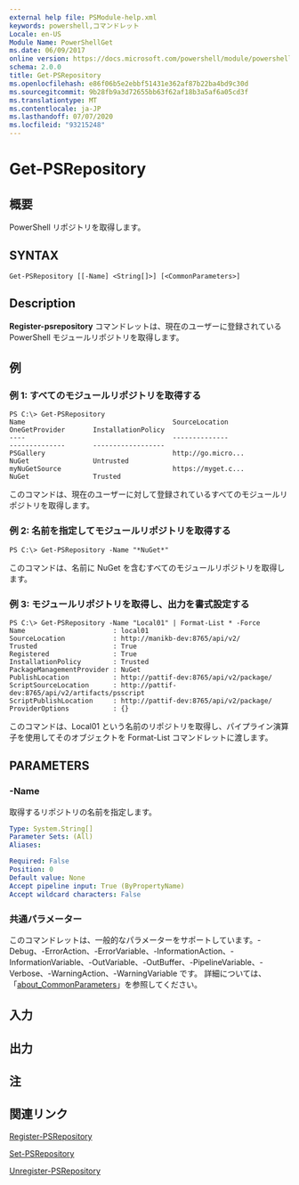 ```yaml
---
external help file: PSModule-help.xml
keywords: powershell,コマンドレット
Locale: en-US
Module Name: PowerShellGet
ms.date: 06/09/2017
online version: https://docs.microsoft.com/powershell/module/powershellget/get-psrepository?view=powershell-5.1&WT.mc_id=ps-gethelp
schema: 2.0.0
title: Get-PSRepository
ms.openlocfilehash: e86f06b5e2ebbf51431e362af87b22ba4bd9c30d
ms.sourcegitcommit: 9b28fb9a3d72655bb63f62af18b3a5af6a05cd3f
ms.translationtype: MT
ms.contentlocale: ja-JP
ms.lasthandoff: 07/07/2020
ms.locfileid: "93215248"
---
```

# Get-PSRepository

## 概要
PowerShell リポジトリを取得します。

## SYNTAX

```
Get-PSRepository [[-Name] <String[]>] [<CommonParameters>]
```

## Description
**Register-psrepository** コマンドレットは、現在のユーザーに登録されている PowerShell モジュールリポジトリを取得します。

## 例

### 例 1: すべてのモジュールリポジトリを取得する

```
PS C:\> Get-PSRepository
Name                                     SourceLocation                                     OneGetProvider       InstallationPolicy
----                                     --------------                                     --------------       ------------------
PSGallery                                http://go.micro...                                 NuGet                Untrusted
myNuGetSource                            https://myget.c...                                 NuGet                Trusted
```

このコマンドは、現在のユーザーに対して登録されているすべてのモジュールリポジトリを取得します。

### 例 2: 名前を指定してモジュールリポジトリを取得する

```
PS C:\> Get-PSRepository -Name "*NuGet*"
```

このコマンドは、名前に NuGet を含むすべてのモジュールリポジトリを取得します。

### 例 3: モジュールリポジトリを取得し、出力を書式設定する

```
PS C:\> Get-PSRepository -Name "Local01" | Format-List * -Force
Name                      : local01
SourceLocation            : http://manikb-dev:8765/api/v2/
Trusted                   : True
Registered                : True
InstallationPolicy        : Trusted
PackageManagementProvider : NuGet
PublishLocation           : http://pattif-dev:8765/api/v2/package/
ScriptSourceLocation      : http://pattif-dev:8765/api/v2/artifacts/psscript
ScriptPublishLocation     : http://pattif-dev:8765/api/v2/package/
ProviderOptions           : {}
```

このコマンドは、Local01 という名前のリポジトリを取得し、パイプライン演算子を使用してそのオブジェクトを Format-List コマンドレットに渡します。

## PARAMETERS

### -Name
取得するリポジトリの名前を指定します。

```yaml
Type: System.String[]
Parameter Sets: (All)
Aliases:

Required: False
Position: 0
Default value: None
Accept pipeline input: True (ByPropertyName)
Accept wildcard characters: False
```

### 共通パラメーター
このコマンドレットは、一般的なパラメーターをサポートしています。-Debug、-ErrorAction、-ErrorVariable、-InformationAction、-InformationVariable、-OutVariable、-OutBuffer、-PipelineVariable、-Verbose、-WarningAction、-WarningVariable です。 詳細については、「[about_CommonParameters](https://go.microsoft.com/fwlink/?LinkID=113216)」を参照してください。

## 入力

## 出力

## 注

## 関連リンク

[Register-PSRepository](Register-PSRepository.md)

[Set-PSRepository](Set-PSRepository.md)

[Unregister-PSRepository](Unregister-PSRepository.md)
